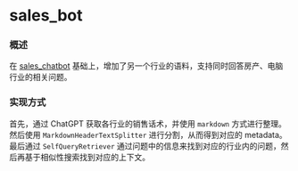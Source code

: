 # sales_bot

### 概述
在 [sales_chatbot](https://github.com/DjangoPeng/openai-quickstart/blob/main/langchain/sales_chatbot/sales_chatbot.py) 基础上，增加了另一个行业的语料，支持同时回答房产、电脑行业的相关问题。

### 实现方式
首先，通过 ChatGPT 获取各行业的销售话术，并使用 `markdown` 方式进行整理。然后使用 `MarkdownHeaderTextSplitter` 进行分割，从而得到对应的 metadata。  
最后通过 `SelfQueryRetriever` 通过问题中的信息来找到对应的行业内的问题，然后再基于相似性搜索找到对应的上下文。
